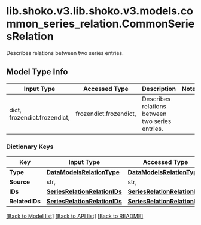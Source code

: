# lib.shoko.v3.lib.shoko.v3.models.common_series_relation.CommonSeriesRelation

Describes relations between two series entries.

## Model Type Info
Input Type | Accessed Type | Description | Notes
------------ | ------------- | ------------- | -------------
dict, frozendict.frozendict,  | frozendict.frozendict,  | Describes relations between two series entries. | 

### Dictionary Keys
Key | Input Type | Accessed Type | Description | Notes
------------ | ------------- | ------------- | ------------- | -------------
**Type** | [**DataModelsRelationType**](DataModelsRelationType.md) | [**DataModelsRelationType**](DataModelsRelationType.md) |  | 
**Source** | str,  | str,  | AniDB, etc. | 
**IDs** | [**SeriesRelationRelationIDs**](SeriesRelationRelationIDs.md) | [**SeriesRelationRelationIDs**](SeriesRelationRelationIDs.md) |  | [optional] 
**RelatedIDs** | [**SeriesRelationRelationIDs**](SeriesRelationRelationIDs.md) | [**SeriesRelationRelationIDs**](SeriesRelationRelationIDs.md) |  | [optional] 

[[Back to Model list]](../../README.md#documentation-for-models) [[Back to API list]](../../README.md#documentation-for-api-endpoints) [[Back to README]](../../README.md)

